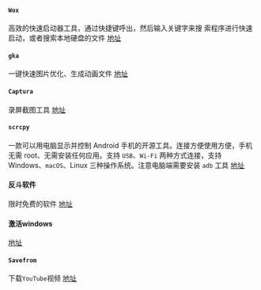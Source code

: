 #### `Wox`

⾼效的快速启动器⼯具，通过快捷键呼出，然后输⼊关键字来搜 索程序进⾏快速启动，或者搜索本地硬盘的⽂件 [地址](https://github.com/Wox-launcher/Wox)

#### `gka`

一键快速图片优化、生成动画文件 [地址](https://github.com/gkajs/gka)

#### `Captura`

录屏截图工具 [地址](https://github.com/MathewSachin/Captura)

#### `scrcpy`

一款可以用电脑显示并控制 Android 手机的开源工具。连接方便使用方便，手机无需 root、无需安装任何应用。支持 `USB`、`Wi-Fi` 两种方式连接，支持 Windows、`macOS`、Linux 三种操作系统。注意电脑端需要安装 `adb` 工具 [地址](https://github.com/Genymobile/scrcpy)

#### 反斗软件

限时免费的软件 [地址](http://free.apprcn.com/)

#### 激活windows

[地址](https://jihuowin.com/index.php)

#### `Savefrom`

下载`YouTube`视频 [地址](https://zh.savefrom.net/7/)
